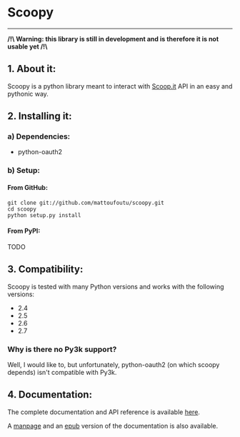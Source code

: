 # Scoopy
--------

**/!\\ Warning: this library is still in development and is therefore it is not usable yet /!\\**

## 1. About it:

Scoopy is a python library meant to interact with [Scoop.it](http://scoop.it) API in
an easy and pythonic way.

## 2. Installing it:

### a) Dependencies:

* python-oauth2

### b) Setup:

#### From GitHub:

    git clone git://github.com/mattoufoutu/scoopy.git
    cd scoopy
    python setup.py install

#### From PyPI:

TODO

## 3. Compatibility:

Scoopy is tested with many Python versions and works with the following versions:

* 2.4
* 2.5
* 2.6
* 2.7

### Why is there no Py3k support?

Well, I would like to, but unfortunately, python-oauth2 (on which scoopy depends)
isn't compatible with Py3k.

## 4. Documentation:

The complete documentation and API reference is available [here](http://scoopy.rtfd.org).

A [manpage](http://media.readthedocs.org/man/scoopy/latest/scoopy.1) and an [epub](http://media.readthedocs.org/epub/scoopy/latest/scoopy.epub) version of the documentation is also available.
